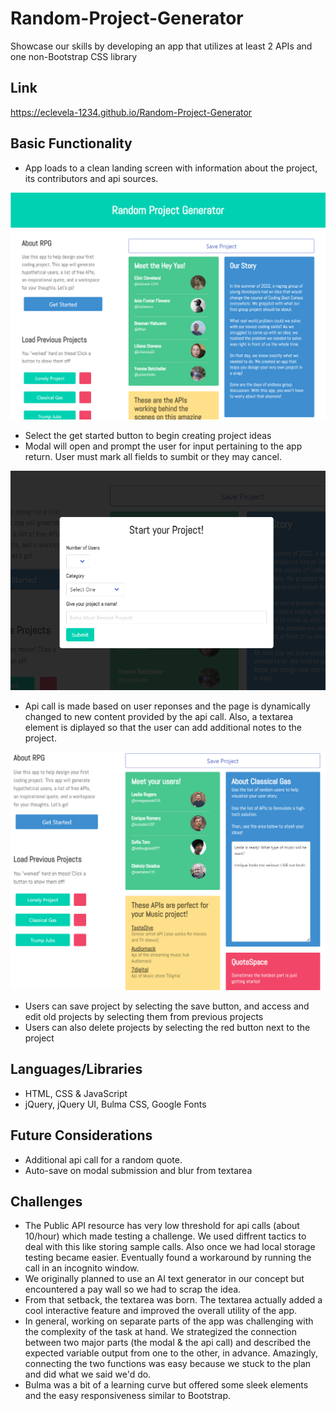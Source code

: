 # Random-Project-Generator
Showcase our skills by developing an app that utilizes at least 2 APIs and one non-Bootstrap CSS library  

## Link
https://eclevela-1234.github.io/Random-Project-Generator

## Basic Functionality
- App loads to a clean landing screen with information about the project, its contributors and api sources.

![Landing Screenshot](./assets/images/landingSS.png)
- Select the get started button to begin creating project ideas
- Modal will open and prompt the user for input pertaining to the app return. User must mark all fields to sumbit or they may cancel.

![Modal Screenshot](./assets/images/modalSS.png)
- Api call is made based on user reponses and the page is dynamically changed to new content provided by the api call. Also, a textarea element is diplayed so that the user can add additional notes to the project.

![Output Screenshot](./assets/images/outputSS.png)
- Users can save project by selecting the save button, and access and edit old projects by selecting them from previous projects
- Users can also delete projects by selecting the red button next to the project

## Languages/Libraries
- HTML, CSS & JavaScript
- jQuery, jQuery UI, Bulma CSS, Google Fonts

## Future Considerations
- Additional api call for a random quote.
- Auto-save on modal submission and blur from textarea

## Challenges
- The Public API resource has very low threshold for api calls (about 10/hour) which made testing a challenge. We used diffrent tactics to deal with this like storing sample calls. Also once we had local storage testing became easier. Eventually found a workaround by running the call in an incognito window.
- We originally planned to use an AI text generator in our concept but encountered a pay wall so we had to scrap the idea. 
- From that setback, the textarea was born. The textarea actually added a cool interactive feature and improved the overall utility of the app.
- In general, working on separate parts of the app was challenging with the complexity of the task at hand. We strategized the connection between two major parts (the modal & the api call) and described the expected variable output from one to the other, in advance. Amazingly, connecting the two functions was easy because we stuck to the plan and did what we said we'd do.
- Bulma was a bit of a learning curve but offered some sleek elements and the easy responsiveness similar to Bootstrap. 

